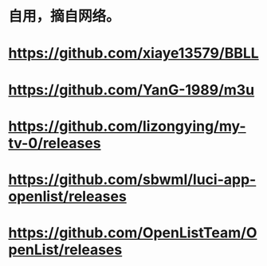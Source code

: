 # 自用，摘自网络。
# https://github.com/xiaye13579/BBLL
# https://github.com/YanG-1989/m3u
# https://github.com/lizongying/my-tv-0/releases
# https://github.com/sbwml/luci-app-openlist/releases
# https://github.com/OpenListTeam/OpenList/releases
